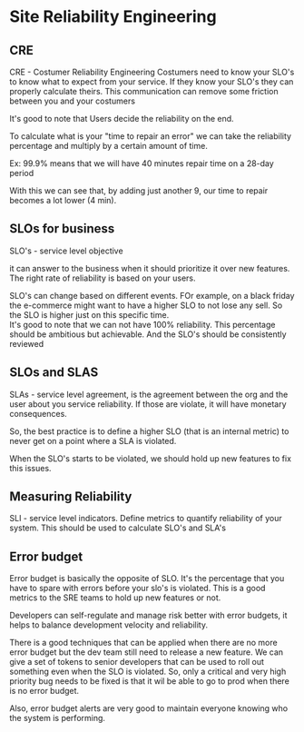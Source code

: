 # Site Reliability Engineering

## CRE
CRE - Costumer Reliability Engineering
Costumers need to know your SLO's to know what to expect from your service.
If they know your SLO's they can properly calculate theirs.
This communication can remove some friction between you and your costumers

It's good to note that Users decide the reliability on the end.

To calculate what is your "time to repair an error" we can take the reliability percentage and multiply by a certain amount of time.

Ex: 99.9% means that we will have 40 minutes repair time on a 28-day period

With this we can see that, by adding just another 9, our time to repair becomes a lot lower (4 min).

## SLOs for business

SLO's - service level objective

it can answer to the business when it should prioritize it over new features.
The right rate of reliability is based on your users.

SLO's can change based on different events. FOr example, on a black friday the e-commerce might want to have a higher SLO to not lose any sell. So the SLO is higher just on this specific time.  
It's good to note that we can not have 100% reliability. This percentage should be ambitious but achievable. And the SLO's should be consistently reviewed 


## SLOs and SLAS

SLAs - service level agreement, is the agreement between the org and the user about you service reliability. If those are violate, it will have monetary consequences.

So, the best practice is to define a higher SLO (that is an internal metric) to never get on a point where a SLA is violated.

When the SLO's starts to be violated, we should hold up new features to fix this issues.


## Measuring Reliability

SLI - service level indicators. Define metrics to quantify reliability of your system. This should be used to calculate SLO's and SLA's


## Error budget

Error budget is basically the opposite of SLO. It's the percentage that you have to spare with errors before your slo's is violated. This is a good metrics to the SRE teams to hold up new features or not.

Developers can self-regulate and manage risk better with error budgets, it helps to balance development velocity and reliability.

There is a good techniques that can be applied when there are no more error budget but the dev team still need to release a new feature. We can give a set of tokens to senior developers that can be used to roll out something even when the SLO is violated. So, only a critical and very high priority bug needs to be fixed is that it wil be able to go to prod when there is no error budget.

Also, error budget alerts are very good to maintain everyone knowing who the system is performing.

